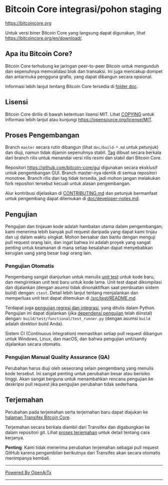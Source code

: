 Bitcoin Core integrasi/pohon staging
=====================================

https://bitcoincore.org

Untuk versi biner Bitcoin Core yang langsung dapat digunakan, lihat
https://bitcoincore.org/en/download/.

Apa itu Bitcoin Core?
---------------------

Bitcoin Core terhubung ke jaringan peer-to-peer Bitcoin untuk mengunduh dan sepenuhnya
memvalidasi blok dan transaksi. Ini juga mencakup dompet dan antarmuka pengguna grafis, yang dapat dibangun secara opsional.

Informasi lebih lanjut tentang Bitcoin Core tersedia di [folder doc](/doc).

Lisensi
-------

Bitcoin Core dirilis di bawah ketentuan lisensi MIT. Lihat [COPYING](COPYING) untuk informasi lebih lanjut atau kunjungi https://opensource.org/license/MIT.

Proses Pengembangan
-------------------

Branch `master` secara rutin dibangun (lihat `doc/build-*.md` untuk petunjuk) dan diuji, namun tidak dijamin sepenuhnya stabil. [Tag](https://github.com/bitcoin/bitcoin/tags) dibuat
secara berkala dari branch rilis untuk menandai versi rilis resmi dan stabil dari Bitcoin Core.

Repositori https://github.com/bitcoin-core/gui digunakan secara eksklusif untuk
pengembangan GUI. Branch master-nya identik di semua repositori monotree.
Branch rilis dan tag tidak tersedia, jadi mohon jangan melakukan fork
repositori tersebut kecuali untuk alasan pengembangan.

Alur kontribusi dijelaskan di [CONTRIBUTING.md](CONTRIBUTING.md)
dan petunjuk bermanfaat untuk pengembang dapat ditemukan di [doc/developer-notes.md](doc/developer-notes.md).

Pengujian
-------

Pengujian dan tinjauan kode adalah hambatan utama dalam pengembangan; kami menerima lebih banyak pull request daripada yang dapat kami tinjau dan uji dalam waktu singkat. Mohon bersabar dan bantu dengan menguji pull request orang lain, dan ingat bahwa ini adalah proyek yang sangat penting untuk keamanan di mana setiap kesalahan dapat menyebabkan kerugian uang yang besar bagi orang lain.

### Pengujian Otomatis

Pengembang sangat dianjurkan untuk menulis [unit test](src/test/README.md) untuk kode baru, dan mengirimkan unit test baru untuk kode lama. Unit test dapat dikompilasi dan dijalankan
(dengan asumsi tidak dinonaktifkan saat pembuatan sistem build) dengan: `ctest`. Detail lebih lanjut tentang menjalankan
dan memperluas unit test dapat ditemukan di [/src/test/README.md](/src/test/README.md).

Terdapat juga [pengujian regresi dan integrasi](/test), yang ditulis
dalam Python.
Pengujian ini dapat dijalankan (jika [dependensi pengujian](/test) telah diinstal) dengan: `build/test/functional/test_runner.py`
(dengan asumsi `build` adalah direktori build Anda).

Sistem CI (Continuous Integration) memastikan setiap pull request dibangun untuk Windows, Linux, dan macOS,
dan bahwa pengujian unit/sanity dijalankan secara otomatis.

### Pengujian Manual Quality Assurance (QA)

Perubahan harus diuji oleh seseorang selain pengembang yang menulis
kode tersebut. Ini sangat penting untuk perubahan besar atau berisiko tinggi. Akan sangat berguna
untuk menambahkan rencana pengujian ke deskripsi pull request jika pengujian perubahan tidak sederhana.

Terjemahan
------------

Perubahan pada terjemahan serta terjemahan baru dapat diajukan ke
[halaman Transifex Bitcoin Core](https://www.transifex.com/bitcoin/bitcoin/).

Terjemahan secara berkala diambil dari Transifex dan digabungkan ke dalam repositori git. Lihat
[proses terjemahan](doc/translation_process.md) untuk detail tentang cara kerjanya.

**Penting**: Kami tidak menerima perubahan terjemahan sebagai pull request GitHub karena pengambilan berikutnya dari Transifex akan secara otomatis menimpanya kembali.

---

[Powered By OpenAiTx](https://github.com/OpenAiTx/OpenAiTx)

---